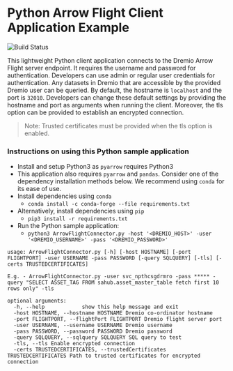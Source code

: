 # Python Arrow Flight Client Application Example
![Build Status](https://github.com/dremio-hub/arrow-flight-client-examples/workflows/python-build/badge.svg)

This lightweight Python client application connects to the Dremio Arrow Flight server endpoint. It requires the username and password for authentication. Developers can use admin or regular user credentials for authentication. Any datasets in Dremio that are accessible by the provided Dremio user can be queried. By default, the hostname is `localhost` and the port is `32010`. Developers can change these default settings by providing the hostname and port as arguments when running the client. Moreover, the tls option can be provided to establish an encrypted connection. 
> Note: Trusted certificates must be provided when the tls option is enabled.

### Instructions on using this Python sample application
- Install and setup Python3 as `pyarrow` requires Python3
- This application also requires `pyarrow` and `pandas`. Consider one of the dependency installation methods below. We recommend using `conda` for its ease of use.
- Install dependencies using `conda`
  - `conda install -c conda-forge --file requirements.txt`
- Alternatively, install dependencies using `pip` 
  - `pip3 install -r requirements.txt`
- Run the Python sample application:
  - `python3 ArrowFlightConnector.py -host '<DREMIO_HOST>' -user '<DREMIO_USERNAME>' -pass '<DREMIO_PASSWORD>'`

```
usage: ArrowFlightConnector.py [-h] [-host HOSTNAME] [-port FLIGHTPORT] -user USERNAME -pass PASSWORD [-query SQLQUERY] [-tls] [-certs TRUSTEDCERTIFICATES]

E.g. - ArrowFlightConnector.py -user svc_npthcsgdrmro -pass ***** -query "SELECT ASSET_TAG FROM sahub.asset_master_table fetch first 10 rows only" -tls

optional arguments:
  -h, --help            show this help message and exit
  -host HOSTNAME, --hostname HOSTNAME Dremio co-ordinator hostname
  -port FLIGHTPORT, --flightPort FLIGHTPORT Dremio flight server port
  -user USERNAME, --username USERNAME Dremio username
  -pass PASSWORD, --password PASSWORD Dremio password
  -query SQLQUERY, --sqlquery SQLQUERY SQL query to test
  -tls, --tls Enable encrypted connection
  -certs TRUSTEDCERTIFICATES, --trustedCertificates TRUSTEDCERTIFICATES Path to trusted certificates for encrypted connection
```